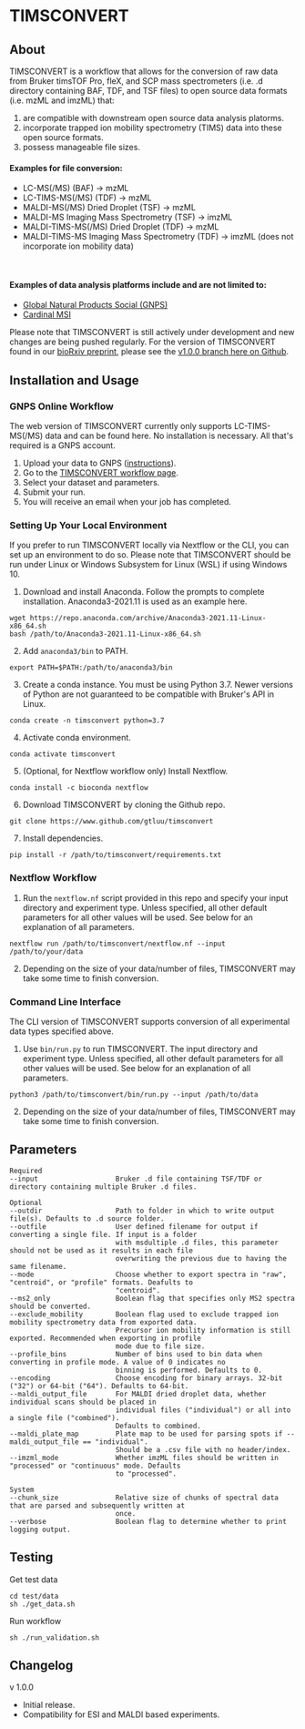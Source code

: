 # TIMSCONVERT

## About

TIMSCONVERT is a workflow that allows for the conversion of raw data from Bruker timsTOF Pro, fleX, and SCP mass 
spectrometers (i.e. .d directory containing BAF, TDF, and TSF files) to open source data formats (i.e. mzML and imzML)
that:
1. are compatible with downstream open source data analysis platorms.
2. incorporate trapped ion mobility spectrometry (TIMS) data into these open source formats.
3. possess manageable file sizes.

#### Examples for file conversion:
- LC-MS(/MS) (BAF) &#8594; mzML
- LC-TIMS-MS(/MS) (TDF) &#8594; mzML
- MALDI-MS(/MS) Dried Droplet (TSF) &#8594; mzML
- MALDI-MS Imaging Mass Spectrometry (TSF) &#8594; imzML
- MALDI-TIMS-MS(/MS) Dried Droplet (TDF) &#8594; mzML
- MALDI-TIMS-MS Imaging Mass Spectrometry (TDF) &#8594; imzML (does not incorporate ion mobility data)
<br>

#### Examples of data analysis platforms include and are not limited to:
- [Global Natural Products Social (GNPS)](https://gnps.ucsd.edu/)
- [Cardinal MSI](https://cardinalmsi.org/)

Please note that TIMSCONVERT is still actively under development and new changes are being pushed regularly. For the 
version of TIMSCONVERT found in our [bioRxiv preprint](https://www.biorxiv.org/content/10.1101/2021.12.09.472024v1), 
please see the [v1.0.0 branch here on Github](https://github.com/gtluu/timsconvert/tree/manuscript_v1.0.0).

## Installation and Usage

### GNPS Online Workflow

The web version of TIMSCONVERT currently only supports LC-TIMS-MS(/MS) data and can be found here. No installation is 
necessary. All that's required is a GNPS account.

1. Upload your data to GNPS ([instructions](https://ccms-ucsd.github.io/GNPSDocumentation/fileupload/)).
2. Go to the [TIMSCONVERT workflow page](https://proteomics2.ucsd.edu/ProteoSAFe/index.jsp?params=%7b%22workflow%22%3A%20%22TIMSCONVERT%22%7d).
3. Select your dataset and parameters.
4. Submit your run.
5. You will receive an email when your job has completed.

### Setting Up Your Local Environment

If you prefer to run TIMSCONVERT locally via Nextflow or the CLI, you can set up an environment to do so. Please note
that TIMSCONVERT should be run under Linux or Windows Subsystem for Linux (WSL) if using Windows 10.

1. Download and install Anaconda. Follow the prompts to complete installation. Anaconda3-2021.11 is used as an example 
here.
```
wget https://repo.anaconda.com/archive/Anaconda3-2021.11-Linux-x86_64.sh
bash /path/to/Anaconda3-2021.11-Linux-x86_64.sh
```
2. Add ```anaconda3/bin``` to PATH.
```
export PATH=$PATH:/path/to/anaconda3/bin
```
3. Create a conda instance. You must be using Python 3.7. Newer versions of Python are not guaranteed to be compatible 
with Bruker's API in Linux.
```
conda create -n timsconvert python=3.7
```
4. Activate conda environment.
```
conda activate timsconvert
```
5. (Optional, for Nextflow workflow only) Install Nextflow.
```
conda install -c bioconda nextflow
```
6. Download TIMSCONVERT by cloning the Github repo.
```
git clone https://www.github.com/gtluu/timsconvert
```
7. Install dependencies.
```
pip install -r /path/to/timsconvert/requirements.txt
```

### Nextflow Workflow

1. Run the ```nextflow.nf``` script provided in this repo and specify your input directory and experiment type. Unless 
specified, all other default parameters for all other values will be used. See below for an explanation of all 
parameters.
```
nextflow run /path/to/timsconvert/nextflow.nf --input /path/to/your/data
```
2. Depending on the size of your data/number of files, TIMSCONVERT may take some time to finish conversion.


### Command Line Interface

The CLI version of TIMSCONVERT supports conversion of all experimental data types specified above.

1. Use ```bin/run.py``` to run TIMSCONVERT. The input directory and experiment type. Unless specified, all other 
default parameters for all other values will be used. See below for an explanation of all parameters.
```
python3 /path/to/timsconvert/bin/run.py --input /path/to/data
```
2. Depending on the size of your data/number of files, TIMSCONVERT may take some time to finish conversion.

## Parameters
```
Required
--input                   Bruker .d file containing TSF/TDF or directory containing multiple Bruker .d files.

Optional
--outdir                  Path to folder in which to write output file(s). Defaults to .d source folder.
--outfile                 User defined filename for output if converting a single file. If input is a folder
                          with msdultiple .d files, this parameter should not be used as it results in each file
                          overwriting the previous due to having the same filename.
--mode                    Choose whether to export spectra in "raw", "centroid", or "profile" formats. Deafults to
                          "centroid".
--ms2_only                Boolean flag that specifies only MS2 spectra should be converted.
--exclude_mobility        Boolean flag used to exclude trapped ion mobility spectrometry data from exported data. 
                          Precursor ion mobility information is still exported. Recommended when exporting in profile 
                          mode due to file size.
--profile_bins            Number of bins used to bin data when converting in profile mode. A value of 0 indicates no 
                          binning is performed. Defaults to 0.
--encoding                Choose encoding for binary arrays. 32-bit ("32") or 64-bit ("64"). Defaults to 64-bit.
--maldi_output_file       For MALDI dried droplet data, whether individual scans should be placed in
                          individual files ("individual") or all into a single file ("combined").
                          Defaults to combined.
--maldi_plate_map         Plate map to be used for parsing spots if --maldi_output_file == "individual".
                          Should be a .csv file with no header/index.
--imzml_mode              Whether imzML files should be written in "processed" or "continuous" mode. Defaults
                          to "processed".

System
--chunk_size              Relative size of chunks of spectral data that are parsed and subsequently written at
                          once. 
--verbose                 Boolean flag to determine whether to print logging output.
```

## Testing

Get test data
```
cd test/data
sh ./get_data.sh
```

Run workflow
```
sh ./run_validation.sh
```

## Changelog
v 1.0.0
- Initial release.
- Compatibility for ESI and MALDI based experiments.